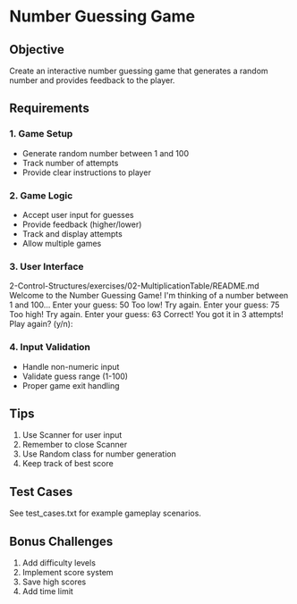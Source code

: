 # Number Guessing Game

## Objective
Create an interactive number guessing game that generates a random number and provides feedback to the player.

## Requirements

### 1. Game Setup
- Generate random number between 1 and 100
- Track number of attempts
- Provide clear instructions to player

### 2. Game Logic
- Accept user input for guesses
- Provide feedback (higher/lower)
- Track and display attempts
- Allow multiple games

### 3. User Interface 
2-Control-Structures/exercises/02-MultiplicationTable/README.md
Welcome to the Number Guessing Game!
I'm thinking of a number between 1 and 100...
Enter your guess: 50
Too low! Try again.
Enter your guess: 75
Too high! Try again.
Enter your guess: 63
Correct! You got it in 3 attempts!
Play again? (y/n):

### 4. Input Validation
- Handle non-numeric input
- Validate guess range (1-100)
- Proper game exit handling

## Tips
1. Use Scanner for user input
2. Remember to close Scanner
3. Use Random class for number generation
4. Keep track of best score

## Test Cases
See test_cases.txt for example gameplay scenarios.

## Bonus Challenges
1. Add difficulty levels
2. Implement score system
3. Save high scores
4. Add time limit
